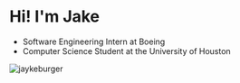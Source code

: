 <h1>Hi! I'm Jake</h1>
<ul>
  <li>Software Engineering Intern at Boeing</li>
  <li>Computer Science Student at the University of Houston</li>
</ul>
<p><img align="left" src="https://github-readme-stats.vercel.app/api/top-langs?username=jaykeburger&show_icons=true&locale=en&layout=compact&exclude_repo=apartment-violations" alt="jaykeburger" /></p> 
